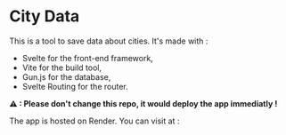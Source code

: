# City Data

This is a tool to save data about cities. It's made with :
- Svelte for the front-end framework,
- Vite for the build tool,
- Gun.js for the database,
- Svelte Routing for the router.

**⚠ : Please don't change this repo, it would deploy the app immediatly !**

The app is hosted on Render. You can visit at :
[]()
